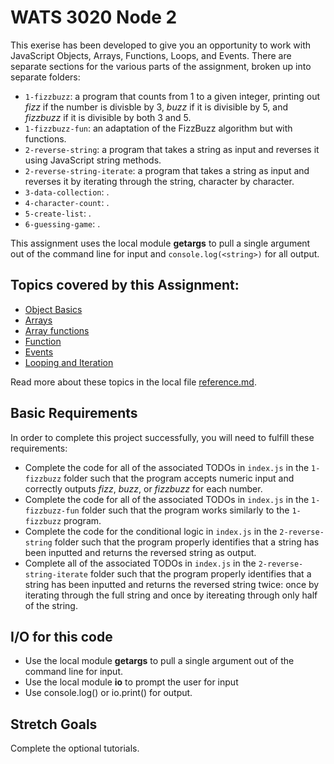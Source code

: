 # WATS 3020 Node 2

This exerise has been developed to give you an opportunity to work with JavaScript Objects, Arrays, Functions, Loops, and Events. There are separate sections for the various parts of the assignment, broken up into separate folders:
* `1-fizzbuzz`: a program that counts from 1 to a given integer, printing out _fizz_ if the number is divisble by 3, _buzz_ if it is divisible by 5, and _fizzbuzz_ if it is divisible by both 3 and 5.
* `1-fizzbuzz-fun`: an adaptation of the FizzBuzz algorithm but with functions.
* `2-reverse-string`: a program that takes a string as input and reverses it using JavaScript string methods.
* `2-reverse-string-iterate`: a program that takes a string as input and reverses it by iterating through the string, character by character.
* `3-data-collection`: .
* `4-character-count`: .
* `5-create-list`: .
* `6-guessing-game`: .

This assignment uses the local module **getargs** to pull a single argument out of the command line for input and `console.log(<string>)` for all output.

## Topics covered by this Assignment:
* [Object Basics](https://developer.mozilla.org/en-US/docs/Learn/JavaScript/Objects/Basics)
* [Arrays](https://developer.mozilla.org/en-US/docs/Learn/JavaScript/First_steps/Arrays)
* [Array functions](https://developer.mozilla.org/en-US/docs/Web/JavaScript/Reference/Global_Objects/Array#Methods)
* [Function](https://developer.mozilla.org/en-US/docs/Web/JavaScript/Guide/Functions)
* [Events](https://developer.mozilla.org/en-US/docs/Learn/JavaScript/Building_blocks/Events)
* [Looping and Iteration](https://developer.mozilla.org/en-US/docs/Web/JavaScript/Guide/Loops_and_iteration)

Read more about these topics in the local file [reference.md](reference.md).

## Basic Requirements
In order to complete this project successfully, you will need to fulfill these requirements:
* Complete the code for all of the associated TODOs in `index.js` in the `1-fizzbuzz` folder such that the program accepts numeric input and correctly outputs _fizz_, _buzz_, or _fizzbuzz_ for each number.
* Complete the code for all of the associated TODOs in `index.js` in the `1-fizzbuzz-fun` folder such that the program works similarly to the `1-fizzbuzz` program.
* Complete the code for the conditional logic in `index.js` in the `2-reverse-string` folder such that the program properly identifies that a string has been inputted and returns the reversed string as output.
* Complete all of the associated TODOs in `index.js` in the `2-reverse-string-iterate` folder such that the program properly identifies that a string has been inputted and returns the reversed string twice: once by iterating through the full string and once by itereating through only half of the string.

## I/O for this code  
* Use the local module **getargs** to pull a single argument out of the command line for input. 
* Use the local module **io** to prompt the user for input 
* Use console.log(<string>) or io.print(<string>) for output.

## Stretch Goals

Complete the optional tutorials.



